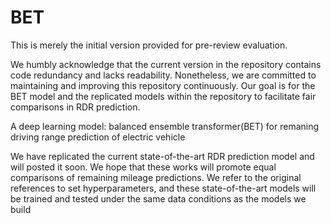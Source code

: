 # BET

This is merely the initial version provided for pre-review evaluation.

We humbly acknowledge that the current version in the repository contains code redundancy and lacks readability. Nonetheless, we are committed to maintaining and improving this repository continuously. Our goal is for the BET model and the replicated models within the repository to facilitate fair comparisons in RDR prediction.


A deep learning model: balanced ensemble transformer(BET) for remaning driving range prediction of electric vehicle



We have replicated the current state-of-the-art RDR prediction model and will posted it soon. We hope that these works will promote equal comparisons of remaining mileage predictions. We refer to the original references to set hyperparameters, and these state-of-the-art models will be trained and tested under the same data conditions as the models we build
